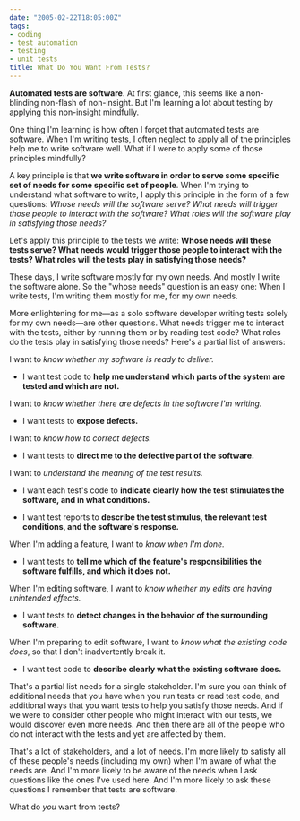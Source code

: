 ```yaml
---
date: "2005-02-22T18:05:00Z"
tags:
- coding
- test automation
- testing
- unit tests
title: What Do You Want From Tests?
---
```


<p> <strong>Automated tests are software</strong>. At first glance, this seems like a non-blinding non-flash of non-insight. But I'm learning a lot about testing by applying this non-insight mindfully.</p>
One thing I'm learning is how often I forget that automated tests are software. When I'm writing tests, I often neglect to apply all of the principles help me to write software well. What if I were to apply some of those principles mindfully?

A key principle is that <strong>we write software in order to serve some specific set of needs for some specific set of people</strong>.  When I'm trying to understand what software to write, I apply this principle in the form of a few questions:  <em>Whose needs will the software serve? What needs will trigger those people to interact with the software? What roles will the software play in satisfying those needs?</em>

Let's apply this principle to the tests we write:  <strong>Whose needs will these tests serve? What needs would trigger those people to interact with the tests? What roles will the tests play in satisfying those needs?</strong>

These days, I write software mostly for my own needs. And mostly I write the software alone. So the "whose needs" question is an easy one: When I write tests, I'm writing them mostly for me, for my own needs.

More enlightening for me—as a solo software developer writing tests solely for my own needs—are other questions. What needs trigger me to interact with the tests, either by running them or by reading test code? What roles do the tests play in satisfying those needs? Here's a partial list of answers:

I want to <em>know whether my software is ready to deliver.</em>
<ul>
	<li> I want test code to <strong>help me understand which parts of the system are tested and which are not.</strong></li>
</ul>
I want to <em>know whether there are defects in the software I'm writing.</em>
<ul>
	<li> I want tests to <strong>expose defects.</strong></li>
</ul>
I want to <em>know how to correct defects.
</em>
<ul>
	<li>I want tests to <strong>direct me to the defective part of the software.</strong></li>
</ul>
I want to <em>understand the meaning of the test results.</em>
<ul>
	<li> I want each test's code to <strong>indicate clearly how the test stimulates the software, and in what conditions.</strong></li>
</ul>
<ul>
	<li>I want test reports to <strong>describe the test stimulus, the relevant test conditions, and the software's response.</strong></li>
</ul>
When I'm adding a feature, I want to <em>know when I'm done.
</em>
<ul>
	<li>I want tests to <strong>tell me which of the feature's responsibilities the software fulfills, and which it does not.</strong></li>
</ul>
When I'm editing software, I want to <em>know whether my edits are having unintended effects.
</em>
<ul>
	<li>I want tests to <strong>detect changes in the behavior of the surrounding software.</strong></li>
</ul>
When I'm preparing to edit software, I want to <em>know what the existing code does</em>, so that I don't inadvertently break it.
<ul>
	<li>I want test code to <strong>describe clearly what the existing software does.</strong></li>
</ul>
That's a partial list needs for a single stakeholder. I'm sure you can think of additional needs that you have when you run tests or read test code, and additional ways that you want tests to help you satisfy those needs. And if we were to consider other people who might interact with our tests, we would discover even more needs. And then there are all of the people who do not interact with the tests and yet are affected by them.

That's a lot of stakeholders, and a lot of needs. I'm more likely to satisfy all of these people's needs (including my own) when I'm aware of what the needs are. And I'm more likely to be aware of the needs when I ask questions like the ones I've used here. And I'm more likely to ask these questions I remember that tests are software.

What do <em>you</em> want from tests?
